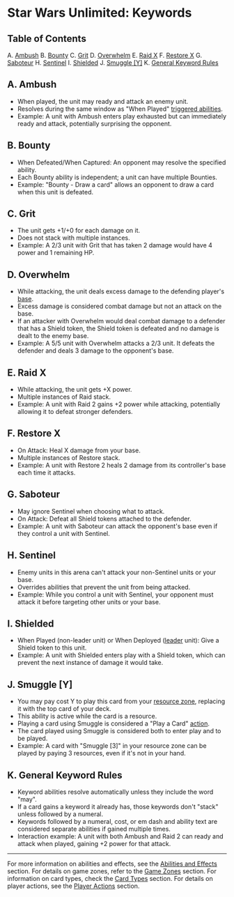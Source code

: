 # Star Wars Unlimited: Keywords

## Table of Contents
A. [Ambush](#a-ambush)
B. [Bounty](#b-bounty)
C. [Grit](#c-grit)
D. [Overwhelm](#d-overwhelm)
E. [Raid X](#e-raid-x)
F. [Restore X](#f-restore-x)
G. [Saboteur](#g-saboteur)
H. [Sentinel](#h-sentinel)
I. [Shielded](#i-shielded)
J. [Smuggle [Y]](#j-smuggle-y)
K. [General Keyword Rules](#k-general-keyword-rules)

## A. Ambush
- When played, the unit may ready and attack an enemy unit.
- Resolves during the same window as "When Played" [triggered abilities](abilities-and-effects.md#a5-triggered-abilities).
- Example: A unit with Ambush enters play exhausted but can immediately ready and attack, potentially surprising the opponent.

## B. Bounty
- When Defeated/When Captured: An opponent may resolve the specified ability.
- Each Bounty ability is independent; a unit can have multiple Bounties.
- Example: "Bounty - Draw a card" allows an opponent to draw a card when this unit is defeated.

## C. Grit
- The unit gets +1/+0 for each damage on it.
- Does not stack with multiple instances.
- Example: A 2/3 unit with Grit that has taken 2 damage would have 4 power and 1 remaining HP.

## D. Overwhelm
- While attacking, the unit deals excess damage to the defending player's [base](game-zones.md#a-base-zone).
- Excess damage is considered combat damage but not an attack on the base.
- If an attacker with Overwhelm would deal combat damage to a defender that has a Shield token, the Shield token is defeated and no damage is dealt to the enemy base.
- Example: A 5/5 unit with Overwhelm attacks a 2/3 unit. It defeats the defender and deals 3 damage to the opponent's base.

## E. Raid X
- While attacking, the unit gets +X power.
- Multiple instances of Raid stack.
- Example: A unit with Raid 2 gains +2 power while attacking, potentially allowing it to defeat stronger defenders.

## F. Restore X
- On Attack: Heal X damage from your base.
- Multiple instances of Restore stack.
- Example: A unit with Restore 2 heals 2 damage from its controller's base each time it attacks.

## G. Saboteur
- May ignore Sentinel when choosing what to attack.
- On Attack: Defeat all Shield tokens attached to the defender.
- Example: A unit with Saboteur can attack the opponent's base even if they control a unit with Sentinel.

## H. Sentinel
- Enemy units in this arena can't attack your non-Sentinel units or your base.
- Overrides abilities that prevent the unit from being attacked.
- Example: While you control a unit with Sentinel, your opponent must attack it before targeting other units or your base.

## I. Shielded
- When Played (non-leader unit) or When Deployed ([leader](card-types.md#3-leader) unit): Give a Shield token to this unit.
- Example: A unit with Shielded enters play with a Shield token, which can prevent the next instance of damage it would take.

## J. Smuggle [Y]
- You may pay cost Y to play this card from your [resource zone](game-zones.md#d-resource-zone), replacing it with the top card of your deck.
- This ability is active while the card is a resource.
- Playing a card using Smuggle is considered a "Play a Card" [action](player-actions.md#a-play-a-card).
- The card played using Smuggle is considered both to enter play and to be played.
- Example: A card with "Smuggle [3]" in your resource zone can be played by paying 3 resources, even if it's not in your hand.

## K. General Keyword Rules
- Keyword abilities resolve automatically unless they include the word "may".
- If a card gains a keyword it already has, those keywords don't "stack" unless followed by a numeral.
- Keywords followed by a numeral, cost, or em dash and ability text are considered separate abilities if gained multiple times.
- Interaction example: A unit with both Ambush and Raid 2 can ready and attack when played, gaining +2 power for that attack.

---

For more information on abilities and effects, see the [Abilities and Effects](abilities-and-effects.md) section.
For details on game zones, refer to the [Game Zones](game-zones.md) section.
For information on card types, check the [Card Types](card-types.md) section.
For details on player actions, see the [Player Actions](player-actions.md) section.